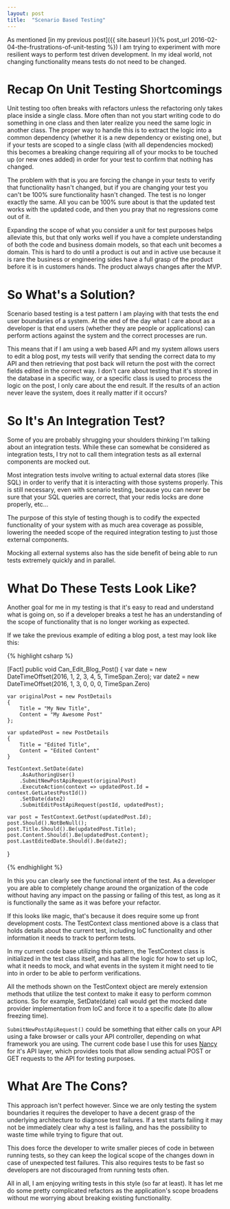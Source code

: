 ```yaml
---
layout: post
title:  "Scenario Based Testing"
---
```


As mentioned [in my previous post]({{ site.baseurl }}{% post_url 2016-02-04-the-frustrations-of-unit-testing %}) I am trying to experiment with more resilient ways to perform test driven development.  In my ideal world, not changing functionality means tests do not need to be changed.  

<h1>Recap On Unit Testing Shortcomings</h1>
Unit testing too often breaks with refactors unless the refactoring only takes place inside a single class.  More often than not you start writing code to do something in one class and then later realize you need the same logic in another class.  The proper way to handle this is to extract the logic into a common dependency (whether it is a new dependency or existing one), but if your tests are scoped to a single class (with all dependencies mocked) this becomes a breaking change requiring all of your mocks to be touched up (or new ones added) in order for your test to confirm that nothing has changed.

The problem with that is you are forcing the change in your tests to verify that functionality hasn't changed, but if you are changing your test you can't be 100% sure functionality hasn't changed.  The test is no longer exactly the same.  All you can be 100% sure about is that the updated test works with the updated code, and then you pray that no regressions come out of it.  

Expanding the scope of what you consider a unit for test purposes helps alleviate this, but that only works well if you have a complete understanding of both the code and business domain models, so that each unit becomes a domain.  This is hard to do until a product is out and in active use because it is rare the business or engineering sides have a full grasp of the product before it is in customers hands.  The product always changes after the MVP.

<h1>So What's a Solution?</h1>
Scenario based testing is a test pattern I am playing with that tests the end user boundaries of a system.  At the end of the day what I care about as a developer is that end users (whether they are people or applications) can perform actions against the system and the correct processes are run.  

This means that if I am using a web based API and my system allows users to edit a blog post, my tests will verify that sending the correct data to my API and then retrieving that post back will return the post with the correct fields edited in the correct way.  I don't care about testing that it's stored in the database in a specific way, or a specific class is used to process the logic on the post, I only care about the end result.  If the results of an action never leave the system, does it really matter if it occurs?

<h1>So It's An Integration Test?</h1>
Some of you are probably shrugging your shoulders thinking I'm talking about an integration tests.  While these can somewhat be considered as integration tests, I try not to call them integration tests as all external components are mocked out.  

Most integration tests involve writing to actual external data stores (like SQL) in order to verify that it is interacting with those systems properly.  This is still necessary, even with scenario testing, because you can never be sure that your SQL queries are correct, that your redis locks are done properly, etc...

The purpose of this style of testing though is to codify the expected functionality of your system with as much area coverage as possible, lowering the needed scope of the required integration testing to just those external components.

Mocking all external systems also has the side benefit of being able to run tests extremely quickly and in parallel.

<h1>What Do These Tests Look Like?</h1>
Another goal for me in my testing is that it's easy to read and understand what is going on, so if a developer breaks a test he has an understanding of the scope of functionality that is no longer working as expected.  

If we take the previous example of editing a blog post, a test may look like this:

{% highlight csharp %}

[Fact]
public void Can_Edit_Blog_Post()
{
    var date = new DateTimeOffset(2016, 1, 2, 3, 4, 5, TimeSpan.Zero);
    var date2 = new DateTimeOffset(2016, 1, 3, 0, 0, 0, TimeSpan.Zero)

    var originalPost = new PostDetails
    {
        Title = "My New Title",
        Content = "My Awesome Post"
    };

    var updatedPost = new PostDetails
    {
        Title = "Edited Title",
        Content = "Edited Content"
    }

    TestContext.SetDate(date)
        .AsAuthoringUser()
        .SubmitNewPostApiRequest(originalPost)
        .ExecuteAction(context => updatedPost.Id = context.GetLatestPostId())
        .SetDate(date2)
        .SubmitEditPostApiRequest(postId, updatedPost);

    var post = TestContext.GetPost(updatedPost.Id);
    post.Should().NotBeNull();
    post.Title.Should().Be(updatedPost.Title);
    post.Content.Should().Be(updatedPost.Content);
    post.LastEditedDate.Should().Be(date2);
}

{% endhighlight %}

In this you can clearly see the functional intent of the test.  As a developer you are able to completely change around the organization of the code without having any impact on the passing or failing of this test, as long as it is functionally the same as it was before your refactor.  

If this looks like magic, that's because it does require some up front development costs.  The TestContext class mentioned above is a class that holds details about the current test, including IoC functionality and other information it needs to track to perform tests.

In my current code base utilizing this pattern, the TestContext class is initialized in the test class itself, and has all the logic for how to set up IoC, what it needs to mock, and what events in the system it might need to tie into in order to be able to perform verifications.

All the methods shown on the TestContext object are merely extension methods that utilize the test context to make it easy to perform common actions.  So for example, SetDate(date) call would get the mocked date provider implementation from IoC and force it to a specific date (to allow freezing time).  

`SubmitNewPostApiRequest()` could be something that either calls on your API using a fake browser or calls your API controller, depending on what framework you are using.  The current code base I use this for uses <a href="http://nancyfx.org/">Nancy</a> for it's API layer, which provides tools that allow sending actual POST or GET requests to the API for testing purposes.

<h1>What Are The Cons?</h1>

This approach isn't perfect however.  Since we are only testing the system boundaries it requires the developer to have a decent grasp of the underlying architecture to diagnose test failures.  If a test starts failing it may not be immediately clear why a test is failing, and has the possibility to waste time while trying to figure that out.

This does force the developer to write smaller pieces of code in between running tests, so they can keep the logical scope of the changes down in case of unexpected test failures.  This also requires tests to be fast so developers are not discouraged from running tests often.

All in all, I am enjoying writing tests in this style (so far at least).  It has let me do some pretty complicated refactors as the application's scope broadens without me worrying about breaking existing functionality.
